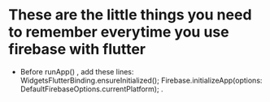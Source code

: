 # These are the little things you need to remember everytime you use firebase with flutter
* Before runApp() , add these lines: WidgetsFlutterBinding.ensureInitialized(); Firebase.initializeApp(options: DefaultFirebaseOptions.currentPlatform); .
